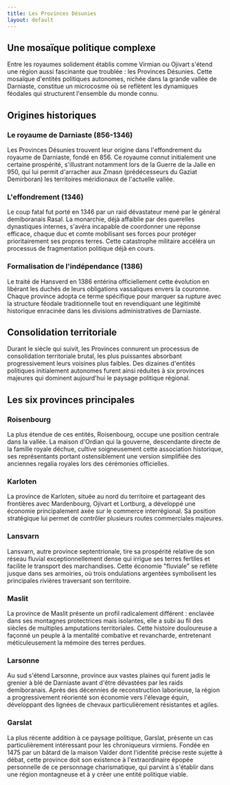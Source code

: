```yaml
---
title: Les Provinces Désunies
layout: default
---
```


## Une mosaïque politique complexe

Entre les royaumes solidement établis comme Virmian ou Ojivart s'étend une région aussi fascinante que troublée : les Provinces Désunies. Cette mosaïque d'entités politiques autonomes, nichée dans la grande vallée de Darniaste, constitue un microcosme où se reflètent les dynamiques féodales qui structurent l'ensemble du monde connu.

## Origines historiques

### Le royaume de Darniaste (856-1346)

Les Provinces Désunies trouvent leur origine dans l'effondrement du royaume de Darniaste, fondé en 856. Ce royaume connut initialement une certaine prospérité, s'illustrant notamment lors de la Guerre de la Jalle en 950, qui lui permit d'arracher aux Zmasn (prédécesseurs du Gaziat Demirboran) les territoires méridionaux de l'actuelle vallée.

### L'effondrement (1346)

Le coup fatal fut porté en 1346 par un raid dévastateur mené par le général demiboranais Rasal. La monarchie, déjà affaiblie par des querelles dynastiques internes, s'avéra incapable de coordonner une réponse efficace, chaque duc et comte mobilisant ses forces pour protéger prioritairement ses propres terres. Cette catastrophe militaire accéléra un processus de fragmentation politique déjà en cours.

### Formalisation de l'indépendance (1386)

Le traité de Hansverd en 1386 entérina officiellement cette évolution en libérant les duchés de leurs obligations vassaliques envers la couronne. Chaque province adopta ce terme spécifique pour marquer sa rupture avec la structure féodale traditionnelle tout en revendiquant une légitimité historique enracinée dans les divisions administratives de Darniaste.

## Consolidation territoriale

Durant le siècle qui suivit, les Provinces connurent un processus de consolidation territoriale brutal, les plus puissantes absorbant progressivement leurs voisines plus faibles. Des dizaines d'entités politiques initialement autonomes furent ainsi réduites à six provinces majeures qui dominent aujourd'hui le paysage politique régional.

## Les six provinces principales

### Roisenbourg

La plus étendue de ces entités, Roisenbourg, occupe une position centrale dans la vallée. La maison d'Ordian qui la gouverne, descendante directe de la famille royale déchue, cultive soigneusement cette association historique, ses représentants portant ostensiblement une version simplifiée des anciennes regalia royales lors des cérémonies officielles.

### Karloten

La province de Karloten, située au nord du territoire et partageant des frontières avec Mardenbourg, Ojivart et Lortburg, a développé une économie principalement axée sur le commerce interrégional. Sa position stratégique lui permet de contrôler plusieurs routes commerciales majeures.

### Lansvarn

Lansvarn, autre province septentrionale, tire sa prospérité relative de son réseau fluvial exceptionnellement dense qui irrigue ses terres fertiles et facilite le transport des marchandises. Cette économie "fluviale" se reflète jusque dans ses armoiries, où trois ondulations argentées symbolisent les principales rivières traversant son territoire.

### Maslit

La province de Maslit présente un profil radicalement différent : enclavée dans ses montagnes protectrices mais isolantes, elle a subi au fil des siècles de multiples amputations territoriales. Cette histoire douloureuse a façonné un peuple à la mentalité combative et revancharde, entretenant méticuleusement la mémoire des terres perdues.

### Larsonne

Au sud s'étend Larsonne, province aux vastes plaines qui furent jadis le grenier à blé de Darniaste avant d'être dévastées par les raids demiboranais. Après des décennies de reconstruction laborieuse, la région a progressivement réorienté son économie vers l'élevage équin, développant des lignées de chevaux particulièrement résistantes et agiles.

### Garslat

La plus récente addition à ce paysage politique, Garslat, présente un cas particulièrement intéressant pour les chroniqueurs virmiens. Fondée en 1475 par un bâtard de la maison Valder dont l'identité précise reste sujette à débat, cette province doit son existence à l'extraordinaire épopée personnelle de ce personnage charismatique, qui parvint à s'établir dans une région montagneuse et à y créer une entité politique viable.